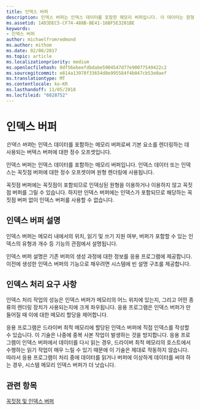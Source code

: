 ```yaml
---
title: 인덱스 버퍼
description: 인덱스 버퍼는 인덱스 데이터를 포함한 메모리 버퍼입니다. 이 데이터는 원형 렌더링에 사용되는 꼭짓점 버퍼에 대한 정수 오프셋입니다.
ms.assetid: 14D3DEC5-CF74-488B-BE41-16BF5E3201BE
keywords:
- 인덱스 버퍼
author: michaelfromredmond
ms.author: mithom
ms.date: 02/08/2017
ms.topic: article
ms.localizationpriority: medium
ms.openlocfilehash: 0df56ebeefdbdabe5904547d77e90077549422c2
ms.sourcegitcommit: e814a13978f33654d8e995584f4b047cb53e0aef
ms.translationtype: MT
ms.contentlocale: ko-KR
ms.lasthandoff: 11/05/2018
ms.locfileid: "6028752"
---
```

# <a name="index-buffers"></a>인덱스 버퍼


*인덱스 버퍼*는 인덱스 데이터를 포함하는 메모리 버퍼로써 기본 요소를 렌더링하는 데 사용되는 버텍스 버퍼에 대한 정수 오프셋입니다.

인덱스 버퍼는 인덱스 데이터를 포함하는 메모리 버퍼입니다. 인덱스 데이터 또는 인덱스는 꼭짓점 버퍼에 대한 정수 오프셋이며 원형 렌더링에 사용됩니다.

꼭짓점 버퍼에는 꼭짓점이 포함되므로 인덱싱된 원형을 이용하거나 이용하지 않고 꼭짓점 버퍼를 그릴 수 있습니다. 하지만 인덱스 버퍼에는 인덱스가 포함되므로 해당하는 꼭짓점 버퍼 없이 인덱스 버퍼를 사용할 수 없습니다.

## <a name="span-idindexbufferdescriptionspanspan-idindexbufferdescriptionspanspan-idindexbufferdescriptionspanindex-buffer-description"></a><span id="Index_Buffer_Description"></span><span id="index_buffer_description"></span><span id="INDEX_BUFFER_DESCRIPTION"></span>인덱스 버퍼 설명


인덱스 버퍼는 메모리 내에서의 위치, 읽기 및 쓰기 지원 여부, 버퍼가 포함할 수 있는 인덱스의 유형과 개수 등 기능의 관점에서 설명됩니다.

인덱스 버퍼 설명은 기존 버퍼의 생성 과정에 대한 정보를 응용 프로그램에 제공합니다. 이전에 생성한 인덱스 버퍼의 기능으로 채우려면 시스템에 빈 설명 구조를 제공합니다.

## <a name="span-idindexprocessingrequirementsspanspan-idindexprocessingrequirementsspanspan-idindexprocessingrequirementsspanindex-processing-requirements"></a><span id="Index_Processing_Requirements"></span><span id="index_processing_requirements"></span><span id="INDEX_PROCESSING_REQUIREMENTS"></span>인덱스 처리 요구 사항


인덱스 처리 작업의 성능은 인덱스 버퍼가 메모리의 어느 위치에 있는지, 그리고 어떤 종류의 렌더링 장치가 사용되는지에 크게 좌우됩니다. 응용 프로그램은 인덱스 버퍼가 만들어질 때 이에 대한 메모리 할당을 제어합니다.

응용 프로그램은 드라이버 최적 메모리에 할당된 인덱스 버퍼에 직접 인덱스를 작성할 수 있습니다. 이 기술은 나중에 중복 사본 작업이 발생하는 것을 방지합니다. 응용 프로그램이 인덱스 버퍼에서 데이터를 다시 읽는 경우, 드라이버 최적 메모리의 호스트에서 수행하는 읽기 작업이 매우 느릴 수 있기 때문에 이 기술은 제대로 작동하지 않습니다. 따라서 응용 프로그램이 처리 중에 데이터를 읽거나 버퍼에 이상하게 데이터를 써야 하는 경우, 시스템 메모리 인덱스 버퍼가 더 낫습니다.

## <a name="span-idrelated-topicsspanrelated-topics"></a><span id="related-topics"></span>관련 항목


[꼭짓점 및 인덱스 버퍼](vertex-and-index-buffers.md)

 

 




